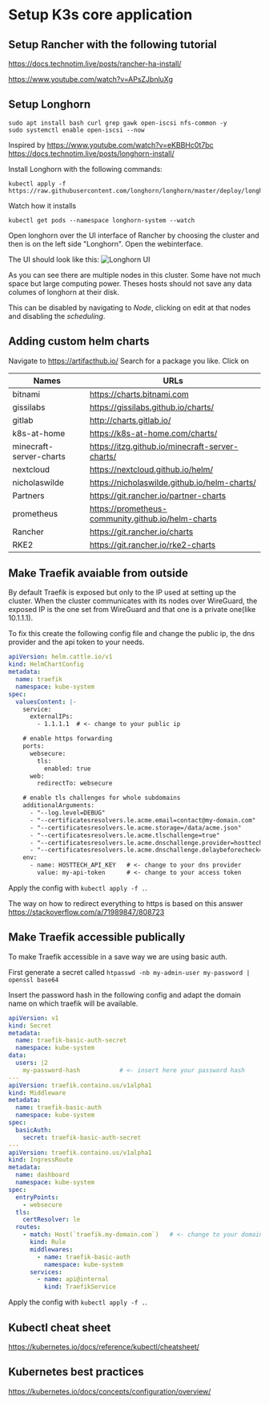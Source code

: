 # Setup K3s core application


## Setup Rancher with the following tutorial
https://docs.technotim.live/posts/rancher-ha-install/

https://www.youtube.com/watch?v=APsZJbnluXg

## Setup Longhorn

```
sudo apt install bash curl grep gawk open-iscsi nfs-common -y
sudo systemctl enable open-iscsi --now
```

 Inspired by
 https://www.youtube.com/watch?v=eKBBHc0t7bc
https://docs.technotim.live/posts/longhorn-install/

Install Longhorn with the following commands:

```
kubectl apply -f https://raw.githubusercontent.com/longhorn/longhorn/master/deploy/longhorn.yaml
```

Watch how it installs
```
kubectl get pods --namespace longhorn-system --watch
```

Open longhorn over the UI interface of Rancher by choosing the cluster and then is on the left side "Longhorn". Open the webinterface.

The UI should look like this:
![Longhorn UI](/longhorn.png)

As you can see there are multiple nodes in this cluster. Some have not much space but large computing power. Theses hosts should not save any data columes of longhorn at their disk.

This can be disabled by navigating to *Node*, clicking on edit at that nodes and disabling the *scheduling*.


## Adding custom helm charts
Navigate to https://artifacthub.io/
Search for a package you like.
Click on

| Names        | URLs           |
| ------------- | ------------- |
| bitnami	| https://charts.bitnami.com          |
| gissilabs	| https://gissilabs.github.io/charts/ |
| gitlab	| http://charts.gitlab.io/ |
| k8s-at-home	| https://k8s-at-home.com/charts/ |
| minecraft-server-charts	| https://itzg.github.io/minecraft-server-charts/ |
| nextcloud	| https://nextcloud.github.io/helm/ |
| nicholaswilde	| https://nicholaswilde.github.io/helm-charts/ |
| Partners | https://git.rancher.io/partner-charts |
| prometheus | https://prometheus-community.github.io/helm-charts |
| Rancher | https://git.rancher.io/charts |
| RKE2	| https://git.rancher.io/rke2-charts |

## Make Traefik avaiable from outside
By default Traefik is exposed but only to the IP used at setting up the cluster. When the cluster communicates with its nodes over WireGuard, the exposed IP is the one set from WireGuard and that one is a private one(like 10.1.1.1).

To fix this create the following config file and change the public ip, the dns provider and the api token to your needs.
```yaml
apiVersion: helm.cattle.io/v1
kind: HelmChartConfig
metadata:
  name: traefik
  namespace: kube-system
spec:
  valuesContent: |-
    service:
      externalIPs:
        - 1.1.1.1  # <- change to your public ip

    # enable https forwarding
    ports:
      websecure:
        tls:
          enabled: true
      web:
        redirectTo: websecure

    # enable tls challenges for whole subdomains
    additionalArguments:
      - "--log.level=DEBUG"
      - "--certificatesresolvers.le.acme.email=contact@my-domain.com"  # <- your contact email adress
      - "--certificatesresolvers.le.acme.storage=/data/acme.json"
      - "--certificatesresolvers.le.acme.tlschallenge=true"
      - "--certificatesresolvers.le.acme.dnschallenge.provider=hosttech" # <- change to your dns provider
      - "--certificatesresolvers.le.acme.dnschallenge.delaybeforecheck=0"
    env:
      - name: HOSTTECH_API_KEY   # <- change to your dns provider
        value: my-api-token      # <- change to your access token
```

Apply the config with ```kubectl apply -f .```.

The way on how to redirect everything to https is based on this answer https://stackoverflow.com/a/71989847/808723


## Make Traefik accessible publically

To make Traefik accessible in a save way we are using basic auth.

First generate a secret called
```htpasswd -nb my-admin-user my-password | openssl base64```

Insert the password hash in the following config and adapt the domain name on which traefik will be available.

```yaml
apiVersion: v1
kind: Secret
metadata:
  name: traefik-basic-auth-secret
  namespace: kube-system
data:
  users: |2
    my-password-hash           # <- insert here your password hash
---
apiVersion: traefik.containo.us/v1alpha1
kind: Middleware
metadata:
  name: traefik-basic-auth
  namespace: kube-system
spec:
  basicAuth:
    secret: traefik-basic-auth-secret
---
apiVersion: traefik.containo.us/v1alpha1
kind: IngressRoute
metadata:
  name: dashboard
  namespace: kube-system
spec:
  entryPoints:
    - websecure
  tls:
    certResolver: le
  routes:
    - match: Host(`traefik.my-domain.com`)   # <- change to your domain
      kind: Rule
      middlewares:
        - name: traefik-basic-auth
          namespace: kube-system
      services:
        - name: api@internal
          kind: TraefikService
```

Apply the config with ```kubectl apply -f .```.

## Kubectl cheat sheet
https://kubernetes.io/docs/reference/kubectl/cheatsheet/

## Kubernetes best practices
https://kubernetes.io/docs/concepts/configuration/overview/

